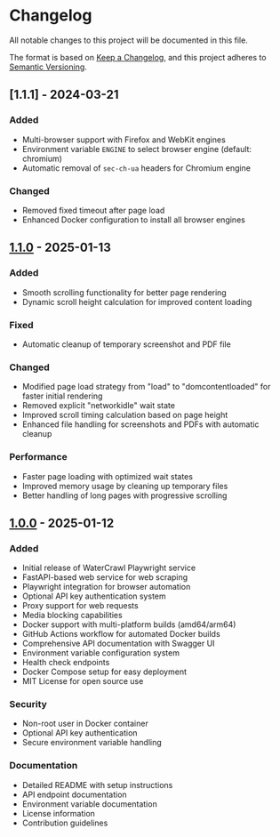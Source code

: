 # Changelog

All notable changes to this project will be documented in this file.

The format is based on [Keep a Changelog](https://keepachangelog.com/en/1.0.0/),
and this project adheres to [Semantic Versioning](https://semver.org/spec/v2.0.0.html).

## [1.1.1] - 2024-03-21

### Added
- Multi-browser support with Firefox and WebKit engines
- Environment variable `ENGINE` to select browser engine (default: chromium)
- Automatic removal of `sec-ch-ua` headers for Chromium engine

### Changed
- Removed fixed timeout after page load
- Enhanced Docker configuration to install all browser engines

## [1.1.0] - 2025-01-13

### Added
- Smooth scrolling functionality for better page rendering
- Dynamic scroll height calculation for improved content loading

### Fixed
- Automatic cleanup of temporary screenshot and PDF file

### Changed
- Modified page load strategy from "load" to "domcontentloaded" for faster initial rendering
- Removed explicit "networkidle" wait state
- Improved scroll timing calculation based on page height
- Enhanced file handling for screenshots and PDFs with automatic cleanup

### Performance
- Faster page loading with optimized wait states
- Improved memory usage by cleaning up temporary files
- Better handling of long pages with progressive scrolling

[1.1.0]: https://github.com/watercrawl/playwright/releases/tag/v1.1.0

## [1.0.0] - 2025-01-12

### Added
- Initial release of WaterCrawl Playwright service
- FastAPI-based web service for web scraping
- Playwright integration for browser automation
- Optional API key authentication system
- Proxy support for web requests
- Media blocking capabilities
- Docker support with multi-platform builds (amd64/arm64)
- GitHub Actions workflow for automated Docker builds
- Comprehensive API documentation with Swagger UI
- Environment variable configuration system
- Health check endpoints
- Docker Compose setup for easy deployment
- MIT License for open source use

### Security
- Non-root user in Docker container
- Optional API key authentication
- Secure environment variable handling

### Documentation
- Detailed README with setup instructions
- API endpoint documentation
- Environment variable documentation
- License information
- Contribution guidelines

[1.0.0]: https://github.com/watercrawl/playwright/releases/tag/v1.0.0

